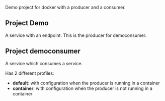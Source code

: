 Demo project for docker with a producer and a consumer.

## Project Demo
A service with an endpoint. This is the producer for democonsumer.

## Project democonsumer
A service which consumes a service.

Has 2 different profiles:
- **default**: with configuration when the producer is running in a container
- **container**: with configuration when the producer is not running in a container
